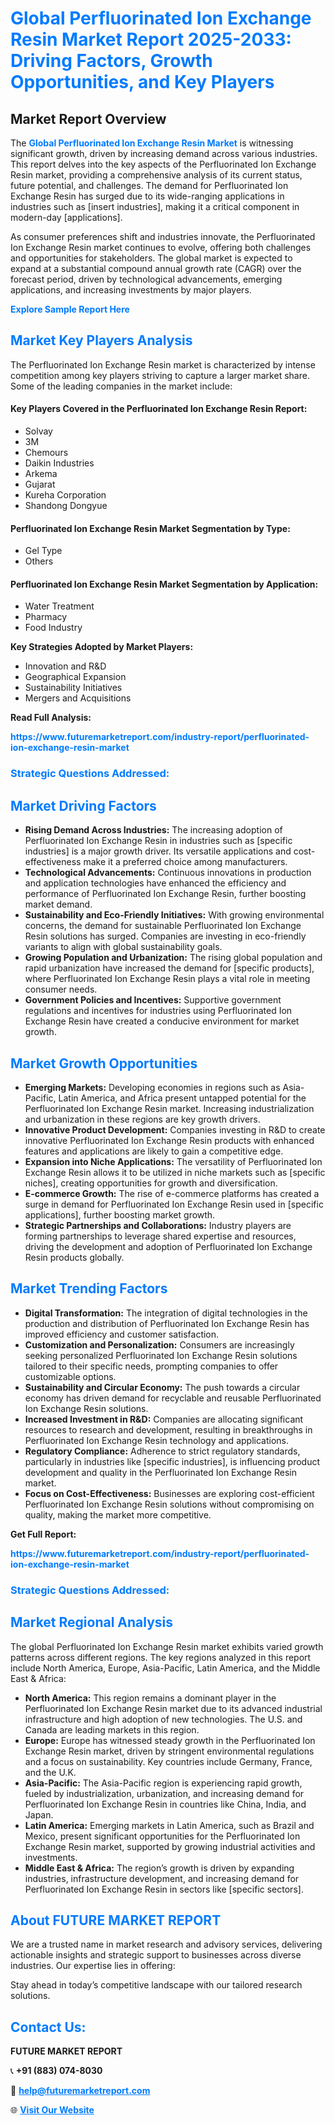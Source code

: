 <h1 style="color: #007BFF;">Global Perfluorinated Ion Exchange Resin Market Report 2025-2033: Driving Factors, Growth Opportunities, and Key Players</h1>

<section id="overview">
<h2>Market Report Overview</h2>
<p>The <a href="https://www.futuremarketreport.com/industry-report/perfluorinated-ion-exchange-resin-market" style="color: #007BFF; text-decoration: none;"><strong>Global Perfluorinated Ion Exchange Resin Market</strong></a> is witnessing significant growth, driven by increasing demand across various industries. This report delves into the key aspects of the Perfluorinated Ion Exchange Resin market, providing a comprehensive analysis of its current status, future potential, and challenges. The demand for Perfluorinated Ion Exchange Resin has surged due to its wide-ranging applications in industries such as [insert industries], making it a critical component in modern-day [applications].</p>
<p>As consumer preferences shift and industries innovate, the Perfluorinated Ion Exchange Resin market continues to evolve, offering both challenges and opportunities for stakeholders. The global market is expected to expand at a substantial compound annual growth rate (CAGR) over the forecast period, driven by technological advancements, emerging applications, and increasing investments by major players.</p>
</section>

<section id="overview">
<p><a href="https://www.futuremarketreport.com/request-sample/reportId=84133" style="color: #007BFF; text-decoration: none;"><strong>Explore Sample Report Here</strong></a></p>
</section>

<section id="key-players">
<h2 style="color: #007BFF;">Market Key Players Analysis</h2>
<p>The Perfluorinated Ion Exchange Resin market is characterized by intense competition among key players striving to capture a larger market share. Some of the leading companies in the market include:</p>
<h4>Key Players Covered in the Perfluorinated Ion Exchange Resin Report:</h4>
<ul><li>Solvay</li><li>3M</li><li>Chemours</li><li>Daikin Industries</li><li>Arkema</li><li>Gujarat</li><li>Kureha Corporation</li><li>Shandong Dongyue</li></ul>
<h4>Perfluorinated Ion Exchange Resin Market Segmentation by Type:</h4>
<ul><li>Gel Type</li><li>Others</li></ul>

<h4>Perfluorinated Ion Exchange Resin Market Segmentation by Application:</h4>
<ul><li>Water Treatment</li><li>Pharmacy</li><li>Food Industry</li></ul>
<p><strong>Key Strategies Adopted by Market Players:</strong></p>
<ul>
<li>Innovation and R&D</li>
<li>Geographical Expansion</li>
<li>Sustainability Initiatives</li>
<li>Mergers and Acquisitions</li>
</ul>
</section>

<section>
<p><strong>Read Full Analysis: </strong></p><a href="https://www.futuremarketreport.com/industry-report/perfluorinated-ion-exchange-resin-market" style="color: #007BFF; text-decoration: none;"><strong>https://www.futuremarketreport.com/industry-report/perfluorinated-ion-exchange-resin-market</strong></a>
<h3 style="color: #007BFF;">Strategic Questions Addressed:</h3>
</section>

<section id="driving-factors">
<h2 style="color: #007BFF;">Market Driving Factors</h2>
<ul>
<li><strong>Rising Demand Across Industries:</strong> The increasing adoption of Perfluorinated Ion Exchange Resin in industries such as [specific industries] is a major growth driver. Its versatile applications and cost-effectiveness make it a preferred choice among manufacturers.</li>
<li><strong>Technological Advancements:</strong> Continuous innovations in production and application technologies have enhanced the efficiency and performance of Perfluorinated Ion Exchange Resin, further boosting market demand.</li>
<li><strong>Sustainability and Eco-Friendly Initiatives:</strong> With growing environmental concerns, the demand for sustainable Perfluorinated Ion Exchange Resin solutions has surged. Companies are investing in eco-friendly variants to align with global sustainability goals.</li>
<li><strong>Growing Population and Urbanization:</strong> The rising global population and rapid urbanization have increased the demand for [specific products], where Perfluorinated Ion Exchange Resin plays a vital role in meeting consumer needs.</li>
<li><strong>Government Policies and Incentives:</strong> Supportive government regulations and incentives for industries using Perfluorinated Ion Exchange Resin have created a conducive environment for market growth.</li>
</ul>
</section>

<section id="growth-opportunities">
<h2 style="color: #007BFF;">Market Growth Opportunities</h2>
<ul>
<li><strong>Emerging Markets:</strong> Developing economies in regions such as Asia-Pacific, Latin America, and Africa present untapped potential for the Perfluorinated Ion Exchange Resin market. Increasing industrialization and urbanization in these regions are key growth drivers.</li>
<li><strong>Innovative Product Development:</strong> Companies investing in R&D to create innovative Perfluorinated Ion Exchange Resin products with enhanced features and applications are likely to gain a competitive edge.</li>
<li><strong>Expansion into Niche Applications:</strong> The versatility of Perfluorinated Ion Exchange Resin allows it to be utilized in niche markets such as [specific niches], creating opportunities for growth and diversification.</li>
<li><strong>E-commerce Growth:</strong> The rise of e-commerce platforms has created a surge in demand for Perfluorinated Ion Exchange Resin used in [specific applications], further boosting market growth.</li>
<li><strong>Strategic Partnerships and Collaborations:</strong> Industry players are forming partnerships to leverage shared expertise and resources, driving the development and adoption of Perfluorinated Ion Exchange Resin products globally.</li>
</ul>
</section>

<section id="trending-factors">
<h2 style="color: #007BFF;">Market Trending Factors</h2>
<ul>
<li><strong>Digital Transformation:</strong> The integration of digital technologies in the production and distribution of Perfluorinated Ion Exchange Resin has improved efficiency and customer satisfaction.</li>
<li><strong>Customization and Personalization:</strong> Consumers are increasingly seeking personalized Perfluorinated Ion Exchange Resin solutions tailored to their specific needs, prompting companies to offer customizable options.</li>
<li><strong>Sustainability and Circular Economy:</strong> The push towards a circular economy has driven demand for recyclable and reusable Perfluorinated Ion Exchange Resin solutions.</li>
<li><strong>Increased Investment in R&D:</strong> Companies are allocating significant resources to research and development, resulting in breakthroughs in Perfluorinated Ion Exchange Resin technology and applications.</li>
<li><strong>Regulatory Compliance:</strong> Adherence to strict regulatory standards, particularly in industries like [specific industries], is influencing product development and quality in the Perfluorinated Ion Exchange Resin market.</li>
<li><strong>Focus on Cost-Effectiveness:</strong> Businesses are exploring cost-efficient Perfluorinated Ion Exchange Resin solutions without compromising on quality, making the market more competitive.</li>
</ul>
</section>

<section>
<p><strong>Get Full Report: </strong></p><a href="https://www.futuremarketreport.com/industry-report/perfluorinated-ion-exchange-resin-market" style="color: #007BFF; text-decoration: none;"><strong>https://www.futuremarketreport.com/industry-report/perfluorinated-ion-exchange-resin-market</strong></a>
<h3 style="color: #007BFF;">Strategic Questions Addressed:</h3>
</section>


<section id="regional-analysis">
<h2 style="color: #007BFF;">Market Regional Analysis</h2>
<p>The global Perfluorinated Ion Exchange Resin market exhibits varied growth patterns across different regions. The key regions analyzed in this report include North America, Europe, Asia-Pacific, Latin America, and the Middle East & Africa:</p>
<ul>
<li><strong>North America:</strong> This region remains a dominant player in the Perfluorinated Ion Exchange Resin market due to its advanced industrial infrastructure and high adoption of new technologies. The U.S. and Canada are leading markets in this region.</li>
<li><strong>Europe:</strong> Europe has witnessed steady growth in the Perfluorinated Ion Exchange Resin market, driven by stringent environmental regulations and a focus on sustainability. Key countries include Germany, France, and the U.K.</li>
<li><strong>Asia-Pacific:</strong> The Asia-Pacific region is experiencing rapid growth, fueled by industrialization, urbanization, and increasing demand for Perfluorinated Ion Exchange Resin in countries like China, India, and Japan.</li>
<li><strong>Latin America:</strong> Emerging markets in Latin America, such as Brazil and Mexico, present significant opportunities for the Perfluorinated Ion Exchange Resin market, supported by growing industrial activities and investments.</li>
<li><strong>Middle East & Africa:</strong> The region’s growth is driven by expanding industries, infrastructure development, and increasing demand for Perfluorinated Ion Exchange Resin in sectors like [specific sectors].</li>
</ul>
</section>

<footer>
<h2 style="color: #007BFF;">About FUTURE MARKET REPORT</h2>
<p>We are a trusted name in market research and advisory services, delivering actionable insights and strategic support to businesses across diverse industries. Our expertise lies in offering:</p>

<p>Stay ahead in today’s competitive landscape with our tailored research solutions.</p>

<h2 style="color: #007BFF;">Contact Us:</h2>
<p><strong>FUTURE MARKET REPORT</strong></p>
<p>📞 <strong>+91 (883) 074-8030</strong></p>
<p>📧 <strong><a href="mailto:help@futuremarketreport.com" style="color: #007BFF;">help@futuremarketreport.com</a></strong></p>
<p>🌐 <strong><a href="https://www.futuremarketreport.com/" style="color: #007BFF;">Visit Our Website</a></strong></p>
</footer>